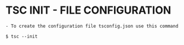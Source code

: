 
# TSC INIT - FILE CONFIGURATION

    - To create the configuration file tsconfig.json use this command

    $ tsc --init

